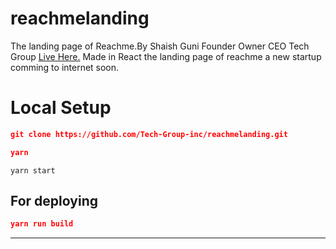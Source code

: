# reachmelanding
The landing page of Reachme.By Shaish Guni Founder Owner CEO Tech Group
[Live Here.](https://reachme.netlify.app/)
Made in React the landing page of reachme a new startup comming to internet soon.
	

# Local Setup

```json
git clone https://github.com/Tech-Group-inc/reachmelanding.git
```

```json
yarn
```
```
yarn start
```

## For deploying

```json
yarn run build
```

				
<hr>
